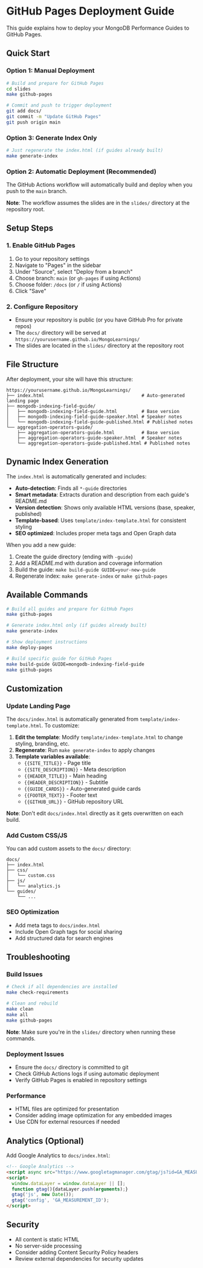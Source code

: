 # GitHub Pages Deployment Guide

This guide explains how to deploy your MongoDB Performance Guides to GitHub Pages.

## Quick Start

### Option 1: Manual Deployment
```bash
# Build and prepare for GitHub Pages
cd slides
make github-pages

# Commit and push to trigger deployment
git add docs/
git commit -m "Update GitHub Pages"
git push origin main
```

### Option 3: Generate Index Only
```bash
# Just regenerate the index.html (if guides already built)
make generate-index
```

### Option 2: Automatic Deployment (Recommended)
The GitHub Actions workflow will automatically build and deploy when you push to the `main` branch.

**Note**: The workflow assumes the slides are in the `slides/` directory at the repository root.

## Setup Steps

### 1. Enable GitHub Pages
1. Go to your repository settings
2. Navigate to "Pages" in the sidebar
3. Under "Source", select "Deploy from a branch"
4. Choose branch: `main` (or `gh-pages` if using Actions)
5. Choose folder: `/docs` (or `/` if using Actions)
6. Click "Save"

### 2. Configure Repository
- Ensure your repository is public (or you have GitHub Pro for private repos)
- The `docs/` directory will be served at `https://yourusername.github.io/MongoLearnings/`
- The slides are located in the `slides/` directory at the repository root

## File Structure

After deployment, your site will have this structure:
```
https://yourusername.github.io/MongoLearnings/
├── index.html                                    # Auto-generated landing page
├── mongodb-indexing-field-guide/
│   ├── mongodb-indexing-field-guide.html         # Base version
│   ├── mongodb-indexing-field-guide-speaker.html # Speaker notes
│   └── mongodb-indexing-field-guide-published.html # Published notes
└── aggregation-operators-guide/
    ├── aggregation-operators-guide.html          # Base version
    ├── aggregation-operators-guide-speaker.html  # Speaker notes
    └── aggregation-operators-guide-published.html # Published notes
```

## Dynamic Index Generation

The `index.html` is automatically generated and includes:

- **Auto-detection**: Finds all `*-guide` directories
- **Smart metadata**: Extracts duration and description from each guide's README.md
- **Version detection**: Shows only available HTML versions (base, speaker, published)
- **Template-based**: Uses `template/index-template.html` for consistent styling
- **SEO optimized**: Includes proper meta tags and Open Graph data

When you add a new guide:
1. Create the guide directory (ending with `-guide`)
2. Add a README.md with duration and coverage information
3. Build the guide: `make build-guide GUIDE=your-new-guide`
4. Regenerate index: `make generate-index` or `make github-pages`

## Available Commands

```bash
# Build all guides and prepare for GitHub Pages
make github-pages

# Generate index.html only (if guides already built)
make generate-index

# Show deployment instructions
make deploy-pages

# Build specific guide for GitHub Pages
make build-guide GUIDE=mongodb-indexing-field-guide
make github-pages
```

## Customization

### Update Landing Page
The `docs/index.html` is automatically generated from `template/index-template.html`. To customize:

1. **Edit the template**: Modify `template/index-template.html` to change styling, branding, etc.
2. **Regenerate**: Run `make generate-index` to apply changes
3. **Template variables available**:
   - `{{SITE_TITLE}}` - Page title
   - `{{SITE_DESCRIPTION}}` - Meta description
   - `{{HEADER_TITLE}}` - Main heading
   - `{{HEADER_DESCRIPTION}}` - Subtitle
   - `{{GUIDE_CARDS}}` - Auto-generated guide cards
   - `{{FOOTER_TEXT}}` - Footer text
   - `{{GITHUB_URL}}` - GitHub repository URL

**Note**: Don't edit `docs/index.html` directly as it gets overwritten on each build.

### Add Custom CSS/JS
You can add custom assets to the `docs/` directory:
```
docs/
├── index.html
├── css/
│   └── custom.css
├── js/
│   └── analytics.js
└── guides/
    └── ...
```

### SEO Optimization
- Add meta tags to `docs/index.html`
- Include Open Graph tags for social sharing
- Add structured data for search engines

## Troubleshooting

### Build Issues
```bash
# Check if all dependencies are installed
make check-requirements

# Clean and rebuild
make clean
make all
make github-pages
```

**Note**: Make sure you're in the `slides/` directory when running these commands.

### Deployment Issues
- Ensure the `docs/` directory is committed to git
- Check GitHub Actions logs if using automatic deployment
- Verify GitHub Pages is enabled in repository settings

### Performance
- HTML files are optimized for presentation
- Consider adding image optimization for any embedded images
- Use CDN for external resources if needed

## Analytics (Optional)

Add Google Analytics to `docs/index.html`:
```html
<!-- Google Analytics -->
<script async src="https://www.googletagmanager.com/gtag/js?id=GA_MEASUREMENT_ID"></script>
<script>
  window.dataLayer = window.dataLayer || [];
  function gtag(){dataLayer.push(arguments);}
  gtag('js', new Date());
  gtag('config', 'GA_MEASUREMENT_ID');
</script>
```

## Security

- All content is static HTML
- No server-side processing
- Consider adding Content Security Policy headers
- Review external dependencies for security updates
